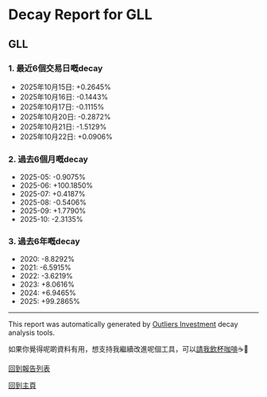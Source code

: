 # Decay Report for GLL

## GLL

### 1. 最近6個交易日嘅decay

- 2025年10月15日: +0.2645%
- 2025年10月16日: -0.1443%
- 2025年10月17日: -0.1115%
- 2025年10月20日: -0.2872%
- 2025年10月21日: -1.5129%
- 2025年10月22日: +0.0906%

### 2. 過去6個月嘅decay

- 2025-05: -0.9075%
- 2025-06: +100.1850%
- 2025-07: +0.4187%
- 2025-08: -0.5406%
- 2025-09: +1.7790%
- 2025-10: -2.3135%

### 3. 過去6年嘅decay

- 2020: -8.8292%
- 2021: -6.5915%
- 2022: -3.6219%
- 2023: +8.0616%
- 2024: +6.9465%
- 2025: +99.2865%

------------------------------
This report was automatically generated by [Outliers Investment](https://outliersecon.github.io/Outliers-Investment/) decay analysis tools.

如果你覺得呢啲資料有用，想支持我繼續改進呢個工具，可以[請我飲杯咖啡](https://buymeacoffee.com/outliersecon)☕🙏

[回到報告列表](https://outliersecon.github.io/Outliers-Investment/reports/reports_public)

[回到主頁](https://outliersecon.github.io/Outliers-Investment/)